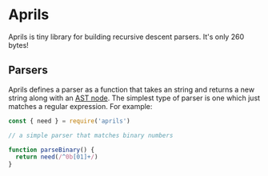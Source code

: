 # Aprils

Aprils is tiny library for building recursive descent parsers. It's only 260 bytes!


## Parsers

Aprils defines a parser as a function that takes an string and returns a new string along with an [AST node](https://en.wikipedia.org/wiki/Abstract_syntax_tree). The simplest type of parser is one which just matches a regular expression. For example:

```js
const { need } = require('aprils')

// a simple parser that matches binary numbers

function parseBinary() {
  return need(/^0b[01]+/)
}
```


